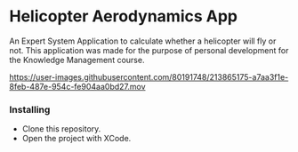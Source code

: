 # Helicopter Aerodynamics App

An Expert System Application to calculate whether a helicopter will fly or not.
This application was made for the purpose of personal development for the Knowledge Management course.

https://user-images.githubusercontent.com/80191748/213865175-a7aa3f1e-8feb-487e-954c-fe904aa0bd27.mov


### Installing

+ Clone this repository.
+ Open the project with XCode.